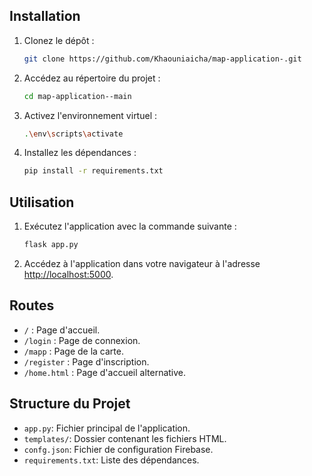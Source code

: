 ## Installation

1. Clonez le dépôt :

    ```bash
    git clone https://github.com/Khaouniaicha/map-application-.git
    ```

2. Accédez au répertoire du projet :

    ```bash
    cd map-application--main
    ```

3. Activez l'environnement virtuel :

    ```bash
    .\env\scripts\activate
    ```

4. Installez les dépendances :

    ```bash
    pip install -r requirements.txt
    ```

## Utilisation

1. Exécutez l'application avec la commande suivante :

    ```bash
    flask app.py
    ```

2. Accédez à l'application dans votre navigateur à l'adresse [http://localhost:5000](http://localhost:5000).

## Routes

- `/` : Page d'accueil.
- `/login` : Page de connexion.
- `/mapp` : Page de la carte.
- `/register` : Page d'inscription.
- `/home.html` : Page d'accueil alternative.

## Structure du Projet

- `app.py`: Fichier principal de l'application.
- `templates/`: Dossier contenant les fichiers HTML.
- `confg.json`: Fichier de configuration Firebase.
- `requirements.txt`: Liste des dépendances.
